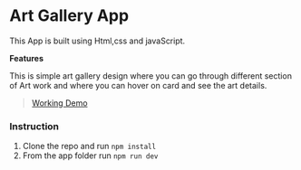 # Art Gallery App

This App is built using Html,css and javaScript.

**Features**

This is simple art gallery design where you can go through different section of Art work and where you can hover on card and see the art details.

>[Working Demo](https://adityamishra114.github.io/Artify/)

### Instruction

1. Clone the repo and run ``npm install``
2. From the app folder run ``npm run dev``